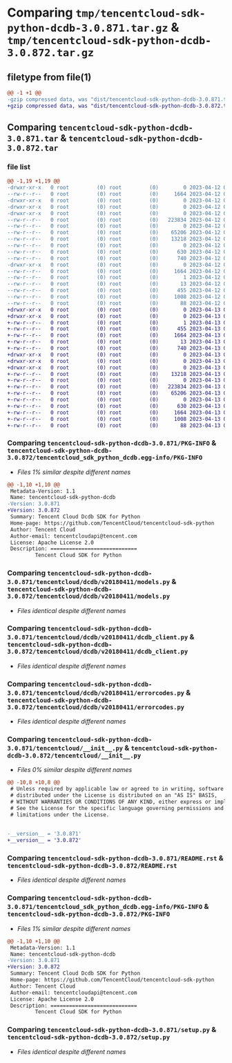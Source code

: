 # Comparing `tmp/tencentcloud-sdk-python-dcdb-3.0.871.tar.gz` & `tmp/tencentcloud-sdk-python-dcdb-3.0.872.tar.gz`

## filetype from file(1)

```diff
@@ -1 +1 @@
-gzip compressed data, was "dist/tencentcloud-sdk-python-dcdb-3.0.871.tar", last modified: Wed Apr 12 00:22:36 2023, max compression
+gzip compressed data, was "dist/tencentcloud-sdk-python-dcdb-3.0.872.tar", last modified: Thu Apr 13 00:39:24 2023, max compression
```

## Comparing `tencentcloud-sdk-python-dcdb-3.0.871.tar` & `tencentcloud-sdk-python-dcdb-3.0.872.tar`

### file list

```diff
@@ -1,19 +1,19 @@
-drwxr-xr-x   0 root         (0) root         (0)        0 2023-04-12 00:22:36.000000 tencentcloud-sdk-python-dcdb-3.0.871/
--rw-r--r--   0 root         (0) root         (0)     1664 2023-04-12 00:22:36.000000 tencentcloud-sdk-python-dcdb-3.0.871/PKG-INFO
-drwxr-xr-x   0 root         (0) root         (0)        0 2023-04-12 00:22:36.000000 tencentcloud-sdk-python-dcdb-3.0.871/tencentcloud/
-drwxr-xr-x   0 root         (0) root         (0)        0 2023-04-12 00:22:36.000000 tencentcloud-sdk-python-dcdb-3.0.871/tencentcloud/dcdb/
-drwxr-xr-x   0 root         (0) root         (0)        0 2023-04-12 00:22:36.000000 tencentcloud-sdk-python-dcdb-3.0.871/tencentcloud/dcdb/v20180411/
--rw-r--r--   0 root         (0) root         (0)   223834 2023-04-12 00:22:36.000000 tencentcloud-sdk-python-dcdb-3.0.871/tencentcloud/dcdb/v20180411/models.py
--rw-r--r--   0 root         (0) root         (0)        0 2023-04-12 00:22:36.000000 tencentcloud-sdk-python-dcdb-3.0.871/tencentcloud/dcdb/v20180411/__init__.py
--rw-r--r--   0 root         (0) root         (0)    65206 2023-04-12 00:22:36.000000 tencentcloud-sdk-python-dcdb-3.0.871/tencentcloud/dcdb/v20180411/dcdb_client.py
--rw-r--r--   0 root         (0) root         (0)    13218 2023-04-12 00:22:36.000000 tencentcloud-sdk-python-dcdb-3.0.871/tencentcloud/dcdb/v20180411/errorcodes.py
--rw-r--r--   0 root         (0) root         (0)        0 2023-04-12 00:22:36.000000 tencentcloud-sdk-python-dcdb-3.0.871/tencentcloud/dcdb/__init__.py
--rw-r--r--   0 root         (0) root         (0)      630 2023-04-12 00:22:36.000000 tencentcloud-sdk-python-dcdb-3.0.871/tencentcloud/__init__.py
--rw-r--r--   0 root         (0) root         (0)      740 2023-04-12 00:22:36.000000 tencentcloud-sdk-python-dcdb-3.0.871/README.rst
-drwxr-xr-x   0 root         (0) root         (0)        0 2023-04-12 00:22:36.000000 tencentcloud-sdk-python-dcdb-3.0.871/tencentcloud_sdk_python_dcdb.egg-info/
--rw-r--r--   0 root         (0) root         (0)     1664 2023-04-12 00:22:36.000000 tencentcloud-sdk-python-dcdb-3.0.871/tencentcloud_sdk_python_dcdb.egg-info/PKG-INFO
--rw-r--r--   0 root         (0) root         (0)        1 2023-04-12 00:22:36.000000 tencentcloud-sdk-python-dcdb-3.0.871/tencentcloud_sdk_python_dcdb.egg-info/dependency_links.txt
--rw-r--r--   0 root         (0) root         (0)       13 2023-04-12 00:22:36.000000 tencentcloud-sdk-python-dcdb-3.0.871/tencentcloud_sdk_python_dcdb.egg-info/top_level.txt
--rw-r--r--   0 root         (0) root         (0)      455 2023-04-12 00:22:36.000000 tencentcloud-sdk-python-dcdb-3.0.871/tencentcloud_sdk_python_dcdb.egg-info/SOURCES.txt
--rw-r--r--   0 root         (0) root         (0)     1008 2023-04-12 00:22:36.000000 tencentcloud-sdk-python-dcdb-3.0.871/setup.py
--rw-r--r--   0 root         (0) root         (0)       88 2023-04-12 00:22:36.000000 tencentcloud-sdk-python-dcdb-3.0.871/setup.cfg
+drwxr-xr-x   0 root         (0) root         (0)        0 2023-04-13 00:39:24.000000 tencentcloud-sdk-python-dcdb-3.0.872/
+drwxr-xr-x   0 root         (0) root         (0)        0 2023-04-13 00:39:24.000000 tencentcloud-sdk-python-dcdb-3.0.872/tencentcloud_sdk_python_dcdb.egg-info/
+-rw-r--r--   0 root         (0) root         (0)        1 2023-04-13 00:39:24.000000 tencentcloud-sdk-python-dcdb-3.0.872/tencentcloud_sdk_python_dcdb.egg-info/dependency_links.txt
+-rw-r--r--   0 root         (0) root         (0)      455 2023-04-13 00:39:24.000000 tencentcloud-sdk-python-dcdb-3.0.872/tencentcloud_sdk_python_dcdb.egg-info/SOURCES.txt
+-rw-r--r--   0 root         (0) root         (0)     1664 2023-04-13 00:39:24.000000 tencentcloud-sdk-python-dcdb-3.0.872/tencentcloud_sdk_python_dcdb.egg-info/PKG-INFO
+-rw-r--r--   0 root         (0) root         (0)       13 2023-04-13 00:39:24.000000 tencentcloud-sdk-python-dcdb-3.0.872/tencentcloud_sdk_python_dcdb.egg-info/top_level.txt
+-rw-r--r--   0 root         (0) root         (0)      740 2023-04-13 00:39:24.000000 tencentcloud-sdk-python-dcdb-3.0.872/README.rst
+drwxr-xr-x   0 root         (0) root         (0)        0 2023-04-13 00:39:24.000000 tencentcloud-sdk-python-dcdb-3.0.872/tencentcloud/
+drwxr-xr-x   0 root         (0) root         (0)        0 2023-04-13 00:39:24.000000 tencentcloud-sdk-python-dcdb-3.0.872/tencentcloud/dcdb/
+drwxr-xr-x   0 root         (0) root         (0)        0 2023-04-13 00:39:24.000000 tencentcloud-sdk-python-dcdb-3.0.872/tencentcloud/dcdb/v20180411/
+-rw-r--r--   0 root         (0) root         (0)    13218 2023-04-13 00:39:24.000000 tencentcloud-sdk-python-dcdb-3.0.872/tencentcloud/dcdb/v20180411/errorcodes.py
+-rw-r--r--   0 root         (0) root         (0)        0 2023-04-13 00:39:24.000000 tencentcloud-sdk-python-dcdb-3.0.872/tencentcloud/dcdb/v20180411/__init__.py
+-rw-r--r--   0 root         (0) root         (0)   223834 2023-04-13 00:39:24.000000 tencentcloud-sdk-python-dcdb-3.0.872/tencentcloud/dcdb/v20180411/models.py
+-rw-r--r--   0 root         (0) root         (0)    65206 2023-04-13 00:39:24.000000 tencentcloud-sdk-python-dcdb-3.0.872/tencentcloud/dcdb/v20180411/dcdb_client.py
+-rw-r--r--   0 root         (0) root         (0)        0 2023-04-13 00:39:24.000000 tencentcloud-sdk-python-dcdb-3.0.872/tencentcloud/dcdb/__init__.py
+-rw-r--r--   0 root         (0) root         (0)      630 2023-04-13 00:39:24.000000 tencentcloud-sdk-python-dcdb-3.0.872/tencentcloud/__init__.py
+-rw-r--r--   0 root         (0) root         (0)     1664 2023-04-13 00:39:24.000000 tencentcloud-sdk-python-dcdb-3.0.872/PKG-INFO
+-rw-r--r--   0 root         (0) root         (0)     1008 2023-04-13 00:39:24.000000 tencentcloud-sdk-python-dcdb-3.0.872/setup.py
+-rw-r--r--   0 root         (0) root         (0)       88 2023-04-13 00:39:24.000000 tencentcloud-sdk-python-dcdb-3.0.872/setup.cfg
```

### Comparing `tencentcloud-sdk-python-dcdb-3.0.871/PKG-INFO` & `tencentcloud-sdk-python-dcdb-3.0.872/tencentcloud_sdk_python_dcdb.egg-info/PKG-INFO`

 * *Files 1% similar despite different names*

```diff
@@ -1,10 +1,10 @@
 Metadata-Version: 1.1
 Name: tencentcloud-sdk-python-dcdb
-Version: 3.0.871
+Version: 3.0.872
 Summary: Tencent Cloud Dcdb SDK for Python
 Home-page: https://github.com/TencentCloud/tencentcloud-sdk-python
 Author: Tencent Cloud
 Author-email: tencentcloudapi@tencent.com
 License: Apache License 2.0
 Description: ============================
         Tencent Cloud SDK for Python
```

### Comparing `tencentcloud-sdk-python-dcdb-3.0.871/tencentcloud/dcdb/v20180411/models.py` & `tencentcloud-sdk-python-dcdb-3.0.872/tencentcloud/dcdb/v20180411/models.py`

 * *Files identical despite different names*

### Comparing `tencentcloud-sdk-python-dcdb-3.0.871/tencentcloud/dcdb/v20180411/dcdb_client.py` & `tencentcloud-sdk-python-dcdb-3.0.872/tencentcloud/dcdb/v20180411/dcdb_client.py`

 * *Files identical despite different names*

### Comparing `tencentcloud-sdk-python-dcdb-3.0.871/tencentcloud/dcdb/v20180411/errorcodes.py` & `tencentcloud-sdk-python-dcdb-3.0.872/tencentcloud/dcdb/v20180411/errorcodes.py`

 * *Files identical despite different names*

### Comparing `tencentcloud-sdk-python-dcdb-3.0.871/tencentcloud/__init__.py` & `tencentcloud-sdk-python-dcdb-3.0.872/tencentcloud/__init__.py`

 * *Files 0% similar despite different names*

```diff
@@ -10,8 +10,8 @@
 # Unless required by applicable law or agreed to in writing, software
 # distributed under the License is distributed on an "AS IS" BASIS,
 # WITHOUT WARRANTIES OR CONDITIONS OF ANY KIND, either express or implied.
 # See the License for the specific language governing permissions and
 # limitations under the License.
 
 
-__version__ = '3.0.871'
+__version__ = '3.0.872'
```

### Comparing `tencentcloud-sdk-python-dcdb-3.0.871/README.rst` & `tencentcloud-sdk-python-dcdb-3.0.872/README.rst`

 * *Files identical despite different names*

### Comparing `tencentcloud-sdk-python-dcdb-3.0.871/tencentcloud_sdk_python_dcdb.egg-info/PKG-INFO` & `tencentcloud-sdk-python-dcdb-3.0.872/PKG-INFO`

 * *Files 1% similar despite different names*

```diff
@@ -1,10 +1,10 @@
 Metadata-Version: 1.1
 Name: tencentcloud-sdk-python-dcdb
-Version: 3.0.871
+Version: 3.0.872
 Summary: Tencent Cloud Dcdb SDK for Python
 Home-page: https://github.com/TencentCloud/tencentcloud-sdk-python
 Author: Tencent Cloud
 Author-email: tencentcloudapi@tencent.com
 License: Apache License 2.0
 Description: ============================
         Tencent Cloud SDK for Python
```

### Comparing `tencentcloud-sdk-python-dcdb-3.0.871/setup.py` & `tencentcloud-sdk-python-dcdb-3.0.872/setup.py`

 * *Files identical despite different names*

